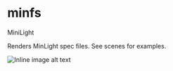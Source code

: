 # minfs

MiniLight

Renders MinLight spec files. See scenes for examples.

![Inline image alt text](<https://github.com/kns98/minfs/blob/2b859fee9763352544e3e390627ce61e859855ff/sample/scaled%20sample.jpeg> "Scaled sample")

